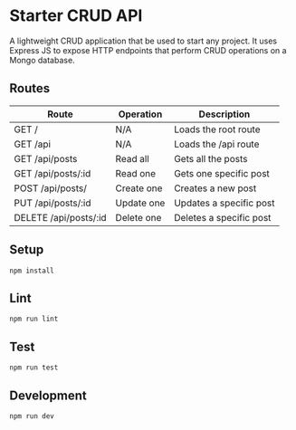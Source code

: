 # Starter CRUD API
A lightweight CRUD application that be used to start any project.  It uses Express JS to expose HTTP endpoints that perform CRUD operations on a Mongo database.

## Routes
|Route|Operation|Description|
|---|---|---|
|GET /|N/A|Loads the root route|
|GET /api|N/A|Loads the /api route|
|GET /api/posts|Read all|Gets all the posts|
|GET /api/posts/:id|Read one|Gets one specific post|
|POST /api/posts/|Create one|Creates a new post|
|PUT /api/posts/:id|Update one|Updates a specific post|
|DELETE /api/posts/:id|Delete one|Deletes a specific post|


## Setup

```
npm install
```

## Lint

```
npm run lint
```

## Test

```
npm run test
```

## Development

```
npm run dev
```

